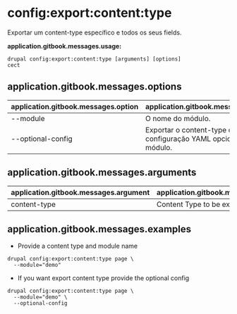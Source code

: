 # config:export:content:type
Exportar um content-type específico e todos os seus fields.

**application.gitbook.messages.usage:**
```
drupal config:export:content:type [arguments] [options]
cect
```

## application.gitbook.messages.options
application.gitbook.messages.option | application.gitbook.messages.details
-------|-------------
--module | O nome do módulo.
--optional-config | Exportar o content-type como uma configuração YAML opcional em seu módulo.

## application.gitbook.messages.arguments
application.gitbook.messages.argument | application.gitbook.messages.details
---------|-------------
content-type | Content Type to be exported

## application.gitbook.messages.examples
* Provide a content type  and module name
```
drupal config:export:content:type page \
  --module="demo"
```
* If you want export content type provide the optional config
```
drupal config:export:content:type page \
  --module="demo" \
  --optional-config
```
